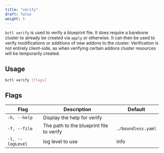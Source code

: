 ```yaml
---
title: "verify"
draft: false
weight: 5
---
```


`bctl verify` is used to verify a blueprint file. It does require a barebone cluster to already be created via `apply` or otherwise. It can then be used to verify modifications or additions of new addons to the cluster. Verification is not entirely client-side, as when verifying certain addons cluster resources will be temporarily created.

## Usage

```bash
bctl verify [flags]
```

## Flags

| Flag             | Description                              | Default            |
|------------------|------------------------------------------|--------------------|
| `-h, --help`     | Display the help for verify              |
| `-f, --file`     | The path to the blueprint file to verify | `./boundless.yaml` |
| `-l, --logLevel` | log level to use                         | info               |
